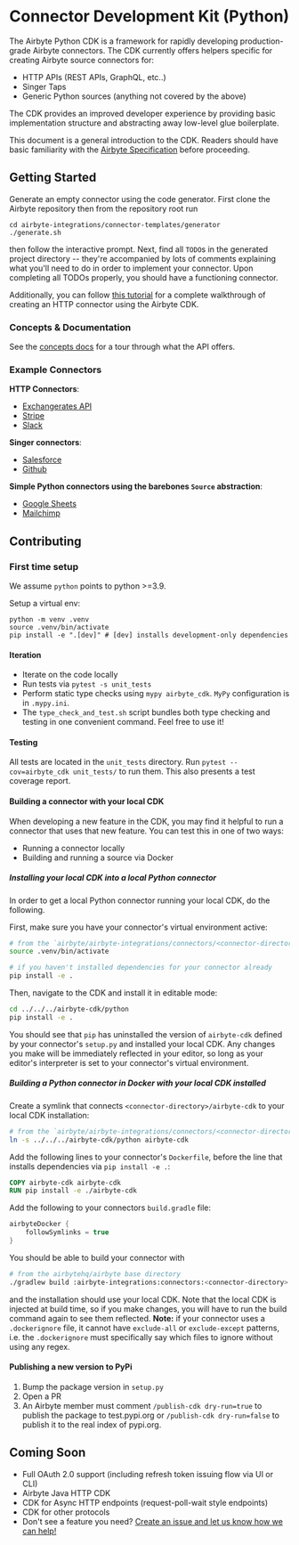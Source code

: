 # Connector Development Kit \(Python\)

The Airbyte Python CDK is a framework for rapidly developing production-grade Airbyte connectors. The CDK currently offers helpers specific for creating Airbyte source connectors for:

* HTTP APIs \(REST APIs, GraphQL, etc..\)
* Singer Taps
* Generic Python sources \(anything not covered by the above\)

The CDK provides an improved developer experience by providing basic implementation structure and abstracting away low-level glue boilerplate.

This document is a general introduction to the CDK. Readers should have basic familiarity with the [Airbyte Specification](https://docs.airbyte.com/understanding-airbyte/airbyte-protocol/) before proceeding.

## Getting Started

Generate an empty connector using the code generator. First clone the Airbyte repository then from the repository root run

```text
cd airbyte-integrations/connector-templates/generator
./generate.sh
```

then follow the interactive prompt. Next, find all `TODO`s in the generated project directory -- they're accompanied by lots of comments explaining what you'll need to do in order to implement your connector. Upon completing all TODOs properly, you should have a functioning connector.

Additionally, you can follow [this tutorial](https://docs.airbyte.io/connector-development/tutorials/cdk-tutorial-python-http) for a complete walkthrough of creating an HTTP connector using the Airbyte CDK.

### Concepts & Documentation

See the [concepts docs](docs/concepts/) for a tour through what the API offers.

### Example Connectors

**HTTP Connectors**:

* [Exchangerates API](https://github.com/airbytehq/airbyte/blob/master/airbyte-integrations/connectors/source-exchange-rates/source_exchange_rates/source.py)
* [Stripe](https://github.com/airbytehq/airbyte/blob/master/airbyte-integrations/connectors/source-stripe/source_stripe/source.py)
* [Slack](https://github.com/airbytehq/airbyte/blob/master/airbyte-integrations/connectors/source-slack/source_slack/source.py)

**Singer connectors**:

* [Salesforce](https://github.com/airbytehq/airbyte/blob/master/airbyte-integrations/connectors/source-salesforce-singer/source_salesforce_singer/source.py)
* [Github](https://github.com/airbytehq/airbyte/blob/master/airbyte-integrations/connectors/source-github-singer/source_github_singer/source.py)

**Simple Python connectors using the barebones `Source` abstraction**:

* [Google Sheets](https://github.com/airbytehq/airbyte/blob/master/airbyte-integrations/connectors/source-google-sheets/google_sheets_source/google_sheets_source.py)
* [Mailchimp](https://github.com/airbytehq/airbyte/blob/master/airbyte-integrations/connectors/source-mailchimp/source_mailchimp/source.py)

## Contributing

### First time setup

We assume `python` points to python &gt;=3.9.

Setup a virtual env:

```text
python -m venv .venv
source .venv/bin/activate
pip install -e ".[dev]" # [dev] installs development-only dependencies
```

#### Iteration

* Iterate on the code locally
* Run tests via `pytest -s unit_tests`
* Perform static type checks using `mypy airbyte_cdk`. `MyPy` configuration is in `.mypy.ini`.
* The `type_check_and_test.sh` script bundles both type checking and testing in one convenient command. Feel free to use it!

#### Testing

All tests are located in the `unit_tests` directory. Run `pytest --cov=airbyte_cdk unit_tests/` to run them. This also presents a test coverage report.

#### Building a connector with your local CDK

When developing a new feature in the CDK, you may find it helpful to run a connector that uses that new feature. You can test this in one of two ways:
* Running a connector locally
* Building and running a source via Docker

##### Installing your local CDK into a local Python connector

In order to get a local Python connector running your local CDK, do the following.

First, make sure you have your connector's virtual environment active:
```bash
# from the `airbyte/airbyte-integrations/connectors/<connector-directory>` directory
source .venv/bin/activate

# if you haven't installed dependencies for your connector already
pip install -e .
```

Then, navigate to the CDK and install it in editable mode:
```bash
cd ../../../airbyte-cdk/python
pip install -e .
```

You should see that `pip` has uninstalled the version of `airbyte-cdk` defined by your connector's `setup.py` and installed your local CDK. Any changes you make will be immediately reflected in your editor, so long as your editor's interpreter is set to your connector's virtual environment.

##### Building a Python connector in Docker with your local CDK installed

Create a symlink that connects `<connector-directory>/airbyte-cdk` to your local CDK installation:
```bash
# from the `airbyte/airbyte-integrations/connectors/<connector-directory>` directory
ln -s ../../../airbyte-cdk/python airbyte-cdk
```

Add the following lines to your connector's `Dockerfile`, before the line that installs dependencies via `pip install -e .`:
```Dockerfile
COPY airbyte-cdk airbyte-cdk
RUN pip install -e ./airbyte-cdk
```

Add the following to your connectors `build.gradle` file:
```java
airbyteDocker {
    followSymlinks = true
}
```

You should be able to build your connector with
```bash
# from the airbytehq/airbyte base directory
./gradlew build :airbyte-integrations:connectors:<connector-directory>
```
and the installation should use your local CDK. Note that the local CDK is injected at build time, so if you make changes, you will have to run the build command again to see them reflected.
**Note:** if your connector uses a `.dockerignore` file, it cannot have `exclude-all` or `exclude-except` patterns, i.e. the `.dockerignore` must specifically say which files to ignore without using any regex. 
#### Publishing a new version to PyPi

1. Bump the package version in `setup.py`
2. Open a PR
3. An Airbyte member must comment `/publish-cdk dry-run=true` to publish the package to test.pypi.org or `/publish-cdk dry-run=false` to publish it to the real index of pypi.org.

## Coming Soon

* Full OAuth 2.0 support \(including refresh token issuing flow via UI or CLI\) 
* Airbyte Java HTTP CDK
* CDK for Async HTTP endpoints \(request-poll-wait style endpoints\)
* CDK for other protocols
* Don't see a feature you need? [Create an issue and let us know how we can help!](https://github.com/airbytehq/airbyte/issues/new?assignees=&labels=type%2Fenhancement&template=feature-request.md&title=)
